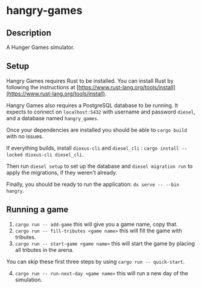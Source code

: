# hangry-games

## Description

A Hunger Games simulator.

## Setup

Hangry Games requires Rust to be installed. You can install Rust by following the instructions at
[https://www.rust-lang.org/tools/install](https://www.rust-lang.org/tools/install).

Hangry Games also requires a PostgreSQL database to be running. It expects to connect on `localhost:5432` with username
and password `diesel`, and a database named `hangry_games`.

Once your dependencies are installed you should be able to `cargo build` with no issues.

If everything builds, install `dioxus-cli` and `diesel_cli` : `cargo install --locked dioxus-cli diesel_cli`.

Then run `diesel setup` to set up the database and `diesel migration run` to apply the migrations, if they weren't already.

Finally, you should be ready to run the application: `dx serve -- --bin hangry`.

## Running a game

1. `cargo run -- add-game`
    this will give you a game name, copy that.
2. `cargo run -- fill-tributes <game name>`
    this will fill the game with tributes.
3. `cargo run -- start-game <game name>`
    this will start the game by placing all tributes in the arena.

You can skip these first three steps by using `cargo run -- quick-start`.

4. `cargo run -- run-next-day <game name>`
    this will run a new day of the simulation.